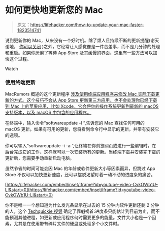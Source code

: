 # 如何更快地更新您的 Mac

> 原文：<https://lifehacker.com/how-to-update-your-mac-faster-1823514741>

说到更新你的 Mac，从来没有一个好时机。除了烦人且持续不断的更新提醒(谢天谢地， [你可以关闭](https://lifehacker.com/how-to-get-rid-of-those-annoying-mac-update-notificatio-1822632152) )之外，它经常让人感觉像是一件苦差事，而不是几分钟的处理和重启。如果你厌倦了等待 App Store 及其缓慢的界面，这里有一些方法可以加快这个过程。

Watch

### **使用终端更新**

MacRumors 概述的这个更新程序 [涉及使用终端应用程序来修改 Mac 实际下载更新的方式。这个技巧不会从 App Store 更新第三方应用，也不会处理你已经下载到 Mac 上的苹果应用，比如 Xcode。它会将你的操作系统更新到最新的 macOS 支持版本，以及 macOS 中包含的应用程序。](https://www.macrumors.com/how-to/update-macos-terminal-command/)

在终端中，输入命令“softwareupdate -l ”,告诉您的 Mac 查找任何可用的 macOS 更新。如果有可用的更新，您将看到命令行中显示的更新，并带有安装它的选项。

你可以输入“softwareupdate -i -a ”,让终端在你浏览网页或进行一些编辑时，在后台完成它的工作，这样就可以一次安装所有的更新。当终端下载并安装完下载的更新后，您需要手动重新启动电脑。

虽然节省的时间可能会因 Mac 的年龄或软件更新大小等因素而异，但跳过 App Store 不仅可以加快更新速度，还可以摆脱渴望盯着一动不动的进度条的痛苦。

 [https://lifehacker.com/embed/inset/iframe?id=youtube-video-CvkOWb1U-LI&start=0](https://lifehacker.com/embed/inset/iframe?id=youtube-video-CvkOWb1U-LI&start=0) 

你不是唯一一个想知道为什么发光条显示在过去的 15 分钟内软件更新还剩 2 分钟的人，这个 [Techquickie 视频](https://youtu.be/CvkOWb1U-LI) 确定了罪魁祸首:进度条只能估计到目前为止，而不能预测其他进程，如更新或应用程序何时需要更多的能量。文件大小也是一个因素，尤其是在使用带有碎片文件的硬盘或处理多个小文件时。